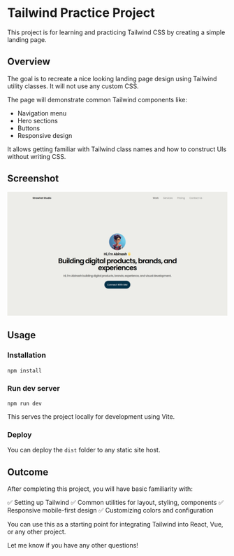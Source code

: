 # Tailwind Practice Project

This project is for learning and practicing Tailwind CSS by creating a simple landing page.

## Overview

The goal is to recreate a nice looking landing page design using Tailwind utility classes. It will not use any custom CSS.

The page will demonstrate common Tailwind components like:

- Navigation menu
- Hero sections
- Buttons
- Responsive design

It allows getting familiar with Tailwind class names and how to construct UIs without writing CSS.

## Screenshot

![Page Screenshot](./assets/240224_00h13m28s_screenshot.png)

## Usage

### Installation

```
npm install
```

### Run dev server

```
npm run dev
```

This serves the project locally for development using Vite.

### Deploy

You can deploy the `dist` folder to any static site host.

## Outcome

After completing this project, you will have basic familiarity with:

✅ Setting up Tailwind
✅ Common utilities for layout, styling, components
✅ Responsive mobile-first design
✅ Customizing colors and configuration

You can use this as a starting point for integrating Tailwind into React, Vue, or any other project.

Let me know if you have any other questions!
